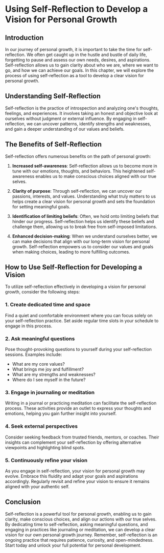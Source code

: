 Using Self-Reflection to Develop a Vision for Personal Growth
======================================================================

Introduction
------------

In our journey of personal growth, it is important to take the time for self-reflection. We often get caught up in the hustle and bustle of daily life, forgetting to pause and assess our own needs, desires, and aspirations. Self-reflection allows us to gain clarity about who we are, where we want to go, and how we can achieve our goals. In this chapter, we will explore the process of using self-reflection as a tool to develop a clear vision for personal growth.

Understanding Self-Reflection
-----------------------------

Self-reflection is the practice of introspection and analyzing one's thoughts, feelings, and experiences. It involves taking an honest and objective look at ourselves without judgment or external influence. By engaging in self-reflection, we can uncover patterns, identify strengths and weaknesses, and gain a deeper understanding of our values and beliefs.

The Benefits of Self-Reflection
-------------------------------

Self-reflection offers numerous benefits on the path of personal growth:

1. **Increased self-awareness**: Self-reflection allows us to become more in tune with our emotions, thoughts, and behaviors. This heightened self-awareness enables us to make conscious choices aligned with our true selves.

2. **Clarity of purpose**: Through self-reflection, we can uncover our passions, interests, and values. Understanding what truly matters to us helps create a clear vision for personal growth and sets the foundation for setting meaningful goals.

3. **Identification of limiting beliefs**: Often, we hold onto limiting beliefs that hinder our progress. Self-reflection helps us identify these beliefs and challenge them, allowing us to break free from self-imposed limitations.

4. **Enhanced decision-making**: When we understand ourselves better, we can make decisions that align with our long-term vision for personal growth. Self-reflection empowers us to consider our values and goals when making choices, leading to more fulfilling outcomes.

How to Use Self-Reflection for Developing a Vision
--------------------------------------------------

To utilize self-reflection effectively in developing a vision for personal growth, consider the following steps:

### 1. Create dedicated time and space

Find a quiet and comfortable environment where you can focus solely on your self-reflection practice. Set aside regular time slots in your schedule to engage in this process.

### 2. Ask meaningful questions

Pose thought-provoking questions to yourself during your self-reflection sessions. Examples include:

* What are my core values?
* What brings me joy and fulfillment?
* What are my strengths and weaknesses?
* Where do I see myself in the future?

### 3. Engage in journaling or meditation

Writing in a journal or practicing meditation can facilitate the self-reflection process. These activities provide an outlet to express your thoughts and emotions, helping you gain further insight into yourself.

### 4. Seek external perspectives

Consider seeking feedback from trusted friends, mentors, or coaches. Their insights can complement your self-reflection by offering alternative viewpoints and highlighting blind spots.

### 5. Continuously refine your vision

As you engage in self-reflection, your vision for personal growth may evolve. Embrace this fluidity and adapt your goals and aspirations accordingly. Regularly revisit and refine your vision to ensure it remains aligned with your authentic self.

Conclusion
----------

Self-reflection is a powerful tool for personal growth, enabling us to gain clarity, make conscious choices, and align our actions with our true selves. By dedicating time to self-reflection, asking meaningful questions, and engaging in practices like journaling or meditation, we can develop a clear vision for our own personal growth journey. Remember, self-reflection is an ongoing practice that requires patience, curiosity, and open-mindedness. Start today and unlock your full potential for personal development.
